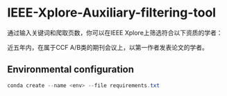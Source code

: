 # IEEE-Xplore-Auxiliary-filtering-tool

通过输入关键词和爬取页数，你可以在IEEE Xplore上筛选符合以下资质的学者：

近五年内，在属于CCF A/B类的期刊会议上，以第一作者发表论文的学者。

## Environmental configuration

```powershell
conda create --name <env> --file requirements.txt
```


